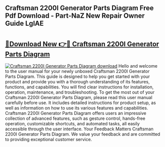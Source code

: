 ## Craftsman 2200I Generator Parts Diagram Free Pdf Download - Part-NaZ New Repair Owner Guide LglAE

# <h2><a href="http://dfiyxd.blite.top/?on=Craftsman+2200I+Generator+Parts+Diagram">🔗Download New 👉🔴 Craftsman 2200I Generator Parts Diagram</a></h2>

[![Craftsman 2200I Generator Parts Diagram download](https://i.imgur.com/lujVjoI.png)](http://dfiyxd.blite.top/?on=Craftsman+2200I+Generator+Parts+Diagram)
Hello and welcome to the user manual for your newly unboxed Craftsman 2200I Generator Parts Diagram. This guide is designed to help you get started with your product and provide you with a thorough understanding of its features, functions, and capabilities. You will find clear instructions for installation, operation, maintenance, and troubleshooting. To get the most out of your Craftsman 2200I Generator Parts Diagram, please read this user manual carefully before use. It includes detailed instructions for product setup, as well as information on how to use its various features and capabilities. Craftsman 2200I Generator Parts Diagram offers users an impressive collection of advanced features, such as gesture control, hands-free operation, customizable shortcuts, and automated tasks, all easily accessible through the user interface. Your Feedback Matters Craftsman 2200I Generator Parts Diagram. We value your feedback and are committed to providing exceptional customer service.
